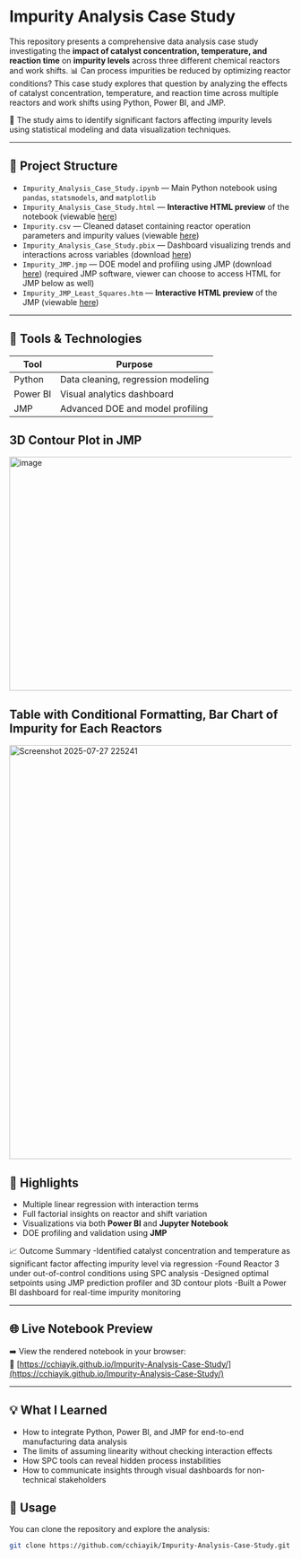 # Impurity Analysis Case Study

This repository presents a comprehensive data analysis case study investigating the **impact of catalyst concentration, temperature, and reaction time** on **impurity levels** across three different chemical reactors and work shifts.
📊 Can process impurities be reduced by optimizing reactor conditions?
This case study explores that question by analyzing the effects of catalyst concentration, temperature, and reaction time across multiple reactors and work shifts using Python, Power BI, and JMP.

🔬 The study aims to identify significant factors affecting impurity levels using statistical modeling and data visualization techniques.

---

## 📁 Project Structure

- `Impurity_Analysis_Case_Study.ipynb` — Main Python notebook using `pandas`, `statsmodels`, and `matplotlib`
- `Impurity_Analysis_Case_Study.html` — **Interactive HTML preview** of the notebook (viewable [here](https://cchiayik.github.io/Impurity-Analysis-Case-Study/))
- `Impurity.csv` — Cleaned dataset containing reactor operation parameters and impurity values (viewable [here](https://github.com/cchiayik/Impurity-Analysis-Case-Study/blob/impurity-analysis-case-study/data/Impurity.csv))
- `Impurity_Analysis_Case_Study.pbix` — Dashboard visualizing trends and interactions across variables (download [here](https://github.com/cchiayik/Impurity-Analysis-Case-Study/raw/refs/heads/impurity-analysis-case-study/power_bi/Impurity%20Analysis%20Case%20Study.pbix))
- `Impurity_JMP.jmp` — DOE model and profiling using JMP (download [here](https://github.com/cchiayik/Impurity-Analysis-Case-Study/raw/refs/heads/impurity-analysis-case-study/jmp_analysis/Impurity%20JMP.jmp)) (required JMP software, viewer can choose to access HTML for JMP below as well)
- `Impurity_JMP_Least_Squares.htm` — **Interactive HTML preview** of the JMP (viewable [here](https://cchiayik.github.io/Impurity-Analysis-Case-Study/Impurity%20JMP%20-%20Fit%20Least%20Squares.htm )) 
---

## 🚀 Tools & Technologies

| Tool         | Purpose                               |
|--------------|----------------------------------------|
| Python       | Data cleaning, regression modeling     |
| Power BI     | Visual analytics dashboard             |
| JMP          | Advanced DOE and model profiling       |

3D Contour Plot in JMP
---
<img width="857" height="417" alt="image" src="https://github.com/user-attachments/assets/d7e87979-b2df-472e-a1ec-2e25b08c6172" />



Table with Conditional Formatting, Bar Chart of Impurity for Each Reactors
---

<img width="1316" height="738" alt="Screenshot 2025-07-27 225241" src="https://github.com/user-attachments/assets/536a690e-82d5-4b9e-8551-2b3590f2f6a8" />



## 🔎 Highlights

- Multiple linear regression with interaction terms  
- Full factorial insights on reactor and shift variation  
- Visualizations via both **Power BI** and **Jupyter Notebook**
- DOE profiling and validation using **JMP**

📈 Outcome Summary
-Identified catalyst concentration and temperature as significant factor affecting impurity level via regression
-Found Reactor 3 under out-of-control conditions using SPC analysis
-Designed optimal setpoints using JMP prediction profiler and 3D contour plots
-Built a Power BI dashboard for real-time impurity monitoring

---

## 🌐 Live Notebook Preview

➡️ View the rendered notebook in your browser:  
🔗 [https://cchiayik.github.io/Impurity-Analysis-Case-Study/](https://cchiayik.github.io/Impurity-Analysis-Case-Study/)

---

💡 **What I Learned**
---
- How to integrate Python, Power BI, and JMP for end-to-end manufacturing data analysis
- The limits of assuming linearity without checking interaction effects
- How SPC tools can reveal hidden process instabilities
- How to communicate insights through visual dashboards for non-technical stakeholders

## 📌 Usage

You can clone the repository and explore the analysis:

```bash
git clone https://github.com/cchiayik/Impurity-Analysis-Case-Study.git
